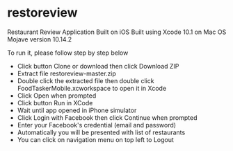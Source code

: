 # restoreview
Restaurant Review Application Built on iOS
Built using Xcode 10.1 on Mac OS Mojave version 10.14.2

To run it, please follow step by step below
- Click button Clone or download then click Download ZIP
- Extract file restoreview-master.zip
- Double click the extracted file then double click FoodTaskerMobile.xcworkspace to open it in Xcode
- Click Open when prompted 
- Click button Run in XCode
- Wait until app opened in iPhone simulator
- Click Login with Facebook then click Continue when prompted
- Enter your Facebook's credential (email and password)
- Automatically you will be presented with list of restaurants
- You can click on navigation menu on top left to Logout
